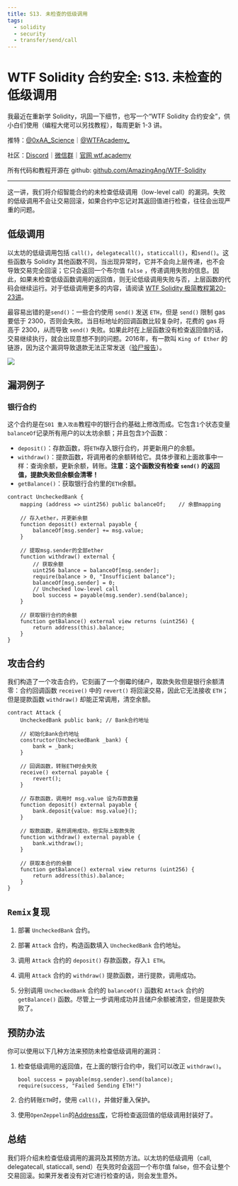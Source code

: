 ```yaml
---
title: S13. 未检查的低级调用
tags:
  - solidity
  - security
  - transfer/send/call
---
```


# WTF Solidity 合约安全: S13. 未检查的低级调用

我最近在重新学 Solidity，巩固一下细节，也写一个“WTF Solidity 合约安全”，供小白们使用（编程大佬可以另找教程），每周更新 1-3 讲。

推特：[@0xAA_Science](https://twitter.com/0xAA_Science)｜[@WTFAcademy_](https://twitter.com/WTFAcademy_)

社区：[Discord](https://discord.gg/5akcruXrsk)｜[微信群](https://docs.google.com/forms/d/e/1FAIpQLSe4KGT8Sh6sJ7hedQRuIYirOoZK_85miz3dw7vA1-YjodgJ-A/viewform?usp=sf_link)｜[官网 wtf.academy](https://wtf.academy)

所有代码和教程开源在 github: [github.com/AmazingAng/WTF-Solidity](https://github.com/AmazingAng/WTF-Solidity)

---

这一讲，我们将介绍智能合约的未检查低级调用（low-level call）的漏洞。失败的低级调用不会让交易回滚，如果合约中忘记对其返回值进行检查，往往会出现严重的问题。

## 低级调用

以太坊的低级调用包括 `call()`，`delegatecall()`，`staticcall()`，和`send()`。这些函数与 Solidity 其他函数不同，当出现异常时，它并不会向上层传递，也不会导致交易完全回滚；它只会返回一个布尔值 `false` ，传递调用失败的信息。因此，如果未检查低级函数调用的返回值，则无论低级调用失败与否，上层函数的代码会继续运行。对于低级调用更多的内容，请阅读 [WTF Solidity 极简教程第20-23讲](https://github.com/AmazingAng/WTF-Solidity)。

最容易出错的是`send()`：一些合约使用 `send()` 发送 `ETH`，但是 `send()` 限制 gas 要低于 2300，否则会失败。当目标地址的回调函数比较复杂时，花费的 gas 将高于 2300，从而导致 `send()` 失败。如果此时在上层函数没有检查返回值的话，交易继续执行，就会出现意想不到的问题。2016年，有一款叫 `King of Ether` 的链游，因为这个漏洞导致退款无法正常发送（[验尸报告](https://www.kingoftheether.com/postmortem.html)）。

![](./img/S13-1.png)

## 漏洞例子

### 银行合约

这个合约是在`S01 重入攻击`教程中的银行合约基础上修改而成。它包含`1`个状态变量`balanceOf`记录所有用户的以太坊余额；并且包含`3`个函数：
- `deposit()`：存款函数，将`ETH`存入银行合约，并更新用户的余额。
- `withdraw()`：提款函数，将调用者的余额转给它。具体步骤和上面故事中一样：查询余额，更新余额，转账。**注意：这个函数没有检查 `send()` 的返回值，提款失败但余额会清零！**
- `getBalance()`：获取银行合约里的`ETH`余额。

```solidity
contract UncheckedBank {
    mapping (address => uint256) public balanceOf;    // 余额mapping

    // 存入ether，并更新余额
    function deposit() external payable {
        balanceOf[msg.sender] += msg.value;
    }

    // 提取msg.sender的全部ether
    function withdraw() external {
        // 获取余额
        uint256 balance = balanceOf[msg.sender];
        require(balance > 0, "Insufficient balance");
        balanceOf[msg.sender] = 0;
        // Unchecked low-level call
        bool success = payable(msg.sender).send(balance);
    }

    // 获取银行合约的余额
    function getBalance() external view returns (uint256) {
        return address(this).balance;
    }
}
```

## 攻击合约

我们构造了一个攻击合约，它刻画了一个倒霉的储户，取款失败但是银行余额清零：合约回调函数 `receive()` 中的 `revert()` 将回滚交易，因此它无法接收 `ETH`；但是提款函数 `withdraw()` 却能正常调用，清空余额。

```solidity
contract Attack {
    UncheckedBank public bank; // Bank合约地址

    // 初始化Bank合约地址
    constructor(UncheckedBank _bank) {
        bank = _bank;
    }
    
    // 回调函数，转账ETH时会失败
    receive() external payable {
        revert();
    }

    // 存款函数，调用时 msg.value 设为存款数量
    function deposit() external payable {
        bank.deposit{value: msg.value}();
    }

    // 取款函数，虽然调用成功，但实际上取款失败
    function withdraw() external payable {
        bank.withdraw();
    }

    // 获取本合约的余额
    function getBalance() external view returns (uint256) {
        return address(this).balance;
    }
}
```

## `Remix`复现

1. 部署 `UncheckedBank` 合约。

2. 部署 `Attack` 合约，构造函数填入 `UncheckedBank` 合约地址。

3. 调用 `Attack` 合约的 `deposit()` 存款函数，存入`1 ETH`。

4. 调用 `Attack` 合约的 `withdraw()` 提款函数，进行提款，调用成功。

5. 分别调用 `UncheckedBank` 合约的 `balanceOf()` 函数和 `Attack` 合约的 `getBalance()` 函数。尽管上一步调用成功并且储户余额被清空，但是提款失败了。

## 预防办法

你可以使用以下几种方法来预防未检查低级调用的漏洞：

1. 检查低级调用的返回值，在上面的银行合约中，我们可以改正 `withdraw()`。
    ```solidity
    bool success = payable(msg.sender).send(balance);
    require(success, "Failed Sending ETH!")
    ```
2. 合约转账`ETH`时，使用 `call()`，并做好重入保护。

3. 使用`OpenZeppelin`的[Address库](https://github.com/OpenZeppelin/openzeppelin-contracts/blob/master/contracts/utils/Address.sol)，它将检查返回值的低级调用封装好了。

## 总结

我们将介绍未检查低级调用的漏洞及其预防方法。以太坊的低级调用（call, delegatecall, staticcall, send）在失败时会返回一个布尔值 false，但不会让整个交易回滚。如果开发者没有对它进行检查的话，则会发生意外。